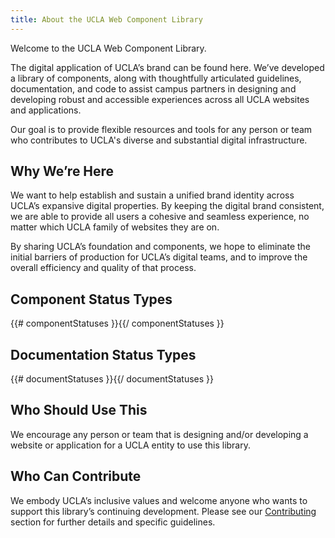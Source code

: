 ```yaml
---
title: About the UCLA Web Component Library
---
```

Welcome to the UCLA Web Component Library.

The digital application of UCLA’s brand can be found here. We’ve developed a library of components, along with thoughtfully articulated guidelines, documentation, and code to assist campus partners in designing and developing robust and accessible experiences across all UCLA websites and applications.

Our goal is to provide flexible resources and tools for any person or team who contributes to UCLA's diverse and substantial digital infrastructure.

## **Why We’re Here**

We want to help establish and sustain a unified brand identity across UCLA’s expansive digital properties. By keeping the digital brand consistent, we are able to provide all users a cohesive and seamless experience, no matter which UCLA family of websites they are on.

By sharing UCLA’s foundation and components, we hope to eliminate the initial barriers of production for UCLA’s digital teams, and to improve the overall efficiency and quality of that process.

## **Component Status Types**

{{# componentStatuses }}{{/ componentStatuses }}

## **Documentation Status Types**

{{# documentStatuses }}{{/ documentStatuses }}

## **Who Should Use This**

We encourage any person or team that is designing and/or developing a website or application for a UCLA entity to use this library.

## **Who Can Contribute**

We embody UCLA’s inclusive values and welcome anyone who wants to support this library’s continuing development. Please see our [Contributing](/build/docs/contribute/contributing.html) section for further details and specific guidelines.
